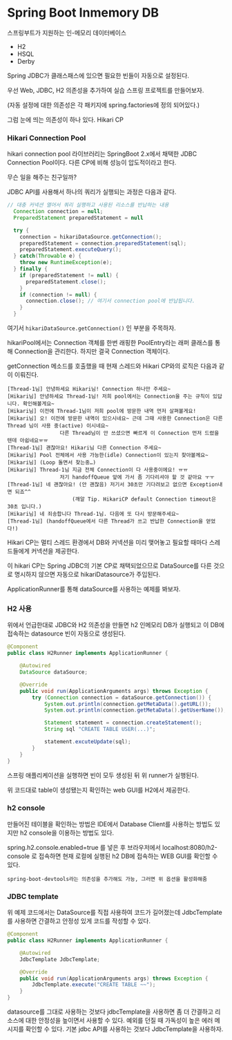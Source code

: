 Spring Boot Inmemory DB
=============================

스프링부트가 지원하는 인-메모리 데이터베이스
- H2
- HSQL
- Derby

Spring JDBC가 클래스패스에 있으면 필요한 빈들이 자동으로 설정된다. 

우선 Web, JDBC, H2 의존성을 추가하여 실습 스프링 프로젝트를 만들어보자.

(자동 설정에 대한 의존성은 각 패키지에 spring.factories에 정의 되어있다.)

그럼 눈에 띄는 의존성이 하나 있다. Hikari CP

### Hikari Connection Pool

hikari connection pool 라이브러리는 SpringBoot 2.x에서 채택한 JDBC Connection Pool이다. 다른 CP에 비해 성능이 압도적이라고 한다. 

무슨 일을 해주는 친구일까?

JDBC API를 사용해서 하나의 쿼리가 실행되는 과정은 다음과 같다.

```java
// 대충 커넥션 열어서 쿼리 실행하고 사용된 리소스를 반납하는 내용
  Connection connection = null;
  PreparedStatement preparedStatement = null

  try {
    connection = hikariDataSource.getConnection();
    preparedStatement = connection.preparedStatement(sql);
    preparedStatement.executeQuery();
  } catch(Throwable e) {
    throw new RuntimeException(e);
  } finally {
    if (preparedStatement != null) {
      preparedStatement.close();
    }
    if (connection != null) {
      connection.close(); // 여기서 connection pool에 반납됩니다.
    }
  }
```

여기서 `hikariDataSource.getConnection()` 인 부분을 주목하자.

hikariPool에서는 Connection 객체를 한번 래핑한 PoolEntry라는 래퍼 클래스를 통해 Connection을 관리한다. 하지만 결국 Connection 객체이다.

getConnection 메소드를 호출했을 때 현재 스레드와 Hikari CP와의 로직은 다음과 같이 이뤄진다. 

```
[Thread-1님] 안녕하세요 Hikari님! Connection 하나만 주세요~
[Hikari님] 안녕하세요 Thread-1님! 저희 pool에서는 Connection을 주는 규칙이 있답니다. 확인해볼게요~
[Hikari님] 이전에 Thread-1님이 저희 pool에 방문한 내역 먼저 살펴볼게요!
[Hikari님] 오! 이전에 방문한 내역이 있으시네요~ 근데 그때 사용한 Connection은 다른 Thread 님이 사용 중(active) 이시네요~
                 다른 Thread님이 안 쓰셨으면 빠르게 이 Connection 먼저 드렸을 텐데 아쉽네요ㅠㅠ
[Thread-1님] 괜찮아요! Hikari님 다른 Connection 주세요~
[Hikari님] Pool 전체에서 사용 가능한(idle) Connection이 있는지 찾아볼께요~
[Hikari님] (Loop 돌면서 찾는중…)
[Hikari님] Thread-1님 지금 전체 Connection이 다 사용중이에요! ㅠㅠ
                 저기 handoffQueue 앞에 가서 좀 기다리셔야 할 것 같아요 ㅜㅜ
[Thread-1님] 네 괜찮아요! (안 괜찮음) 저기서 30초만 기다려보고 없으면 Exception내면 되죠^^
                     (깨알 Tip. HikariCP default Connection timeout은 30초 입니다.)
[Hikari님] 네 죄송합니다 Thread-1님. 다음에 또 다시 방문해주세요~
[Thread-1님] (handoffQueue에서 다른 Thread가 쓰고 반납한 Connection을 얻었다!)
```

Hikari CP는 멀티 스레드 환경에서 DB와 커넥션을 미리 맺어놓고 필요할 때마다 스레드들에게 커넥션을 제공한다. 

이 hikari CP는 Spring JDBC의 기본 CP로 채택되었으므로 DataSource를 다른 것으로 명시하지 않으면 자동으로 hikariDatasource가 주입된다. 

ApplicationRunner를 통해 dataSource를 사용하는 예제를 봐보자.

### H2 사용

위에서 언급한대로 JDBC와 H2 의존성을 만들면 h2 인메모리 DB가 실행되고 이 DB에 접속하는 datasource 빈이 자동으로 생성된다.

```java
@Component
public class H2Runner implements ApplicationRunner {

    @Autowired
    DataSource dataSource;

    @Override
    public void run(ApplicationArguments args) throws Exception {
        try (Connection connection = dataSource.getConnection()) {
            System.out.println(connection.getMetaData().getURL());
            System.out.println(connection.getMetaData().getUserName());

            Statement statement = connection.createStatement();
            String sql "CREATE TABLE USER(...)";

            statement.excuteUpdate(sql);
        }
    }
}
```

스프링 애플리케이션을 실행하면 빈이 모두 생성된 뒤 위 runner가 실행된다. 

위 코드대로 table이 생성됐는지 확인하는 web GUI를 H2에서 제공한다.

### h2 console

만들어진 테이블을 확인하는 방법은 IDE에서 Database Client를 사용하는 방법도 있지만 
h2 console을 이용하는 방법도 있다. 


spring.h2.console.enabled=true 를 넣은 후 브라우저에서 localhost:8080/h2-console 로 접속하면 현재 로컬에 실행된 h2 DB에 접속하는 WEB GUI를 확인할 수 있다. 

`spring-boot-devtools라는 의존성을 추가해도 가능, 그러면 위 옵션을 활성화해줌`


### JDBC template
위 예제 코드에서는 DataSource를 직접 사용하여 코드가 길어졌는데 JdbcTemplate를 사용하면 간결하고 안정성 있게 코드를 작성할 수 있다. 
```java
@Component
public class H2Runner implements ApplicationRunner {

    @Autowired
    JdbcTemplate JdbcTemplate;

    @Override
    public void run(ApplicationArguments args) throws Exception {
        JdbcTemplate.execute("CREATE TABLE ~~");
    }
}
```

datasource를 그대로 사용하는 것보다 jdbcTemplate을 사용하면 좀 더 간결하고 리소스에 대한 안정성을 높이면서 사용할 수 있다. 예외를 던질 때 가독성이 높은 에러 메시지를 확인할 수 있다. 기본 jdbc API를 사용하는 것보다 JdbcTemplate을 사용하자. 